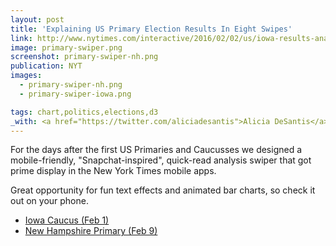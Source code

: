 ```yaml
---
layout: post
title: 'Explaining US Primary Election Results In Eight Swipes'
link: http://www.nytimes.com/interactive/2016/02/02/us/iowa-results-analysis.html?smid=pl-share
image: primary-swiper.png
screenshot: primary-swiper-nh.png
publication: NYT
images:
  - primary-swiper-nh.png
  - primary-swiper-iowa.png

tags: chart,politics,elections,d3
_with: <a href="https://twitter.com/aliciadesantis">Alicia DeSantis</a>, <a href="https://aparlapiano.wordpress.com/">Alica Parlapiano</a>, <a href="https://twitter.com/kkrebeccalai">K.K. Lai</a> & <a href="http://www.larrybuch.com/">Larry Buchanan</a>
---
```


For the days after the first US Primaries and Caucusses we designed a mobile-friendly, "Snapchat-inspired", quick-read analysis swiper that got prime display in the New York Times mobile apps.

Great opportunity for fun text effects and animated bar charts, so check it out on your phone.

- [Iowa Caucus (Feb 1)](http://www.nytimes.com/interactive/2016/02/02/us/iowa-results-analysis.html)
- [New Hampshire Primary (Feb 9)](http://www.nytimes.com/interactive/2016/02/10/us/politics/new-hampshire-primary-results-analysis.html)
